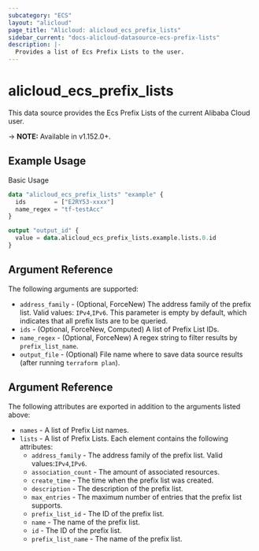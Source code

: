 ```yaml
---
subcategory: "ECS"
layout: "alicloud"
page_title: "Alicloud: alicloud_ecs_prefix_lists"
sidebar_current: "docs-alicloud-datasource-ecs-prefix-lists"
description: |-
  Provides a list of Ecs Prefix Lists to the user.
---
```


# alicloud\_ecs\_prefix\_lists

This data source provides the Ecs Prefix Lists of the current Alibaba Cloud user.

-> **NOTE:** Available in v1.152.0+.

## Example Usage

Basic Usage

```terraform
data "alicloud_ecs_prefix_lists" "example" {
  ids        = ["E2RY53-xxxx"]
  name_regex = "tf-testAcc"
}

output "output_id" {
  value = data.alicloud_ecs_prefix_lists.example.lists.0.id
}
```

## Argument Reference

The following arguments are supported:

* `address_family` - (Optional, ForceNew) The address family of the prefix list. Valid values: `IPv4`,`IPv6`. This parameter is empty by default, which indicates that all prefix lists are to be queried.
* `ids` - (Optional, ForceNew, Computed)  A list of Prefix List IDs.
* `name_regex` - (Optional, ForceNew) A regex string to filter results by `prefix_list_name`.
* `output_file` - (Optional) File name where to save data source results (after running `terraform plan`).


## Argument Reference

The following attributes are exported in addition to the arguments listed above:

* `names` - A list of Prefix List names.
* `lists` - A list of Prefix Lists. Each element contains the following attributes:
    * `address_family` - The address family of the prefix list. Valid values:`IPv4`,`IPv6`.
    * `association_count` - The amount of associated resources.
    * `create_time` - The time when the prefix list was created.
    * `description` - The description of the prefix list.
    * `max_entries` - The maximum number of entries that the prefix list supports.
    * `prefix_list_id` - The ID of the prefix list.
    * `name` - The name of the prefix list.
    * `id` - The ID of the prefix list.
    * `prefix_list_name` - The name of the prefix list.

